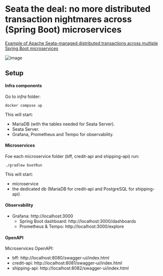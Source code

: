 
# Seata the deal: no more distributed transaction nightmares across (Spring Boot) microservices

[Example of Apache Seata-managed distributed transactions across multiple Spring Boot microservices](https://medium.com/@biagio.tozzi/seata-the-deal-no-more-distributed-transaction-nightmares-across-spring-boot-microservices-7155312032f5)

![image](https://github.com/user-attachments/assets/2ceffe93-ca6f-4288-80f7-1f4f693fe87b)

## Setup

#### Infra components
Go to *infra* folder:

    docker compose up

This will start:

- MariaDB (with the tables needed for Seata Server).
- Seata Server.
- Grafana, Prometheus and Tempo for observability.

#### Microservices
Foe each microservice folder (bff, credit-api and shipping-api) run:

    ./gradlew bootRun

This will start:

- microservice
- the dedicated db (MariaDB for credit-api and PostgreSQL for shipping-api)

#### Observability
- Grafana: http://localhost:3000
  - Spring Boot dashboard: http://localhost:3000/dashboards
  - Prometheus & Tempo: http://localhost:3000/explore

#### OpenAPI
Microservices OpenAPI:
- bff: http://localhost:8080/swagger-ui/index.html
- credit-api: http://localhost:8081/swagger-ui/index.html
- shipping-api: http://localhost:8082/swagger-ui/index.html
